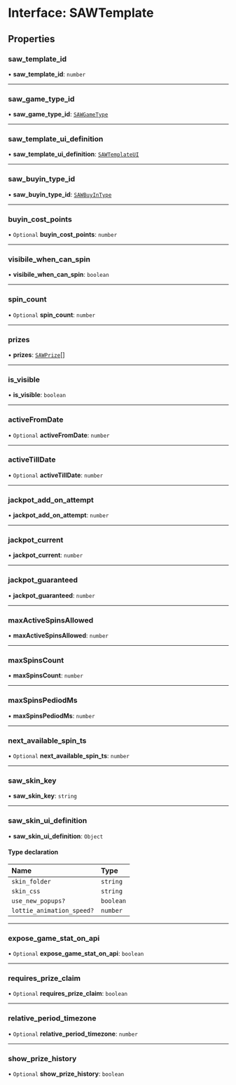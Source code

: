 # Interface: SAWTemplate

## Properties

### saw\_template\_id

• **saw\_template\_id**: `number`

___

### saw\_game\_type\_id

• **saw\_game\_type\_id**: [`SAWGameType`](../enums/SAWGameType.md)

___

### saw\_template\_ui\_definition

• **saw\_template\_ui\_definition**: [`SAWTemplateUI`](SAWTemplateUI.md)

___

### saw\_buyin\_type\_id

• **saw\_buyin\_type\_id**: [`SAWBuyInType`](../enums/SAWBuyInType.md)

___

### buyin\_cost\_points

• `Optional` **buyin\_cost\_points**: `number`

___

### visibile\_when\_can\_spin

• **visibile\_when\_can\_spin**: `boolean`

___

### spin\_count

• `Optional` **spin\_count**: `number`

___

### prizes

• **prizes**: [`SAWPrize`](SAWPrize.md)[]

___

### is\_visible

• **is\_visible**: `boolean`

___

### activeFromDate

• `Optional` **activeFromDate**: `number`

___

### activeTillDate

• `Optional` **activeTillDate**: `number`

___

### jackpot\_add\_on\_attempt

• **jackpot\_add\_on\_attempt**: `number`

___

### jackpot\_current

• **jackpot\_current**: `number`

___

### jackpot\_guaranteed

• **jackpot\_guaranteed**: `number`

___

### maxActiveSpinsAllowed

• **maxActiveSpinsAllowed**: `number`

___

### maxSpinsCount

• **maxSpinsCount**: `number`

___

### maxSpinsPediodMs

• **maxSpinsPediodMs**: `number`

___

### next\_available\_spin\_ts

• `Optional` **next\_available\_spin\_ts**: `number`

___

### saw\_skin\_key

• **saw\_skin\_key**: `string`

___

### saw\_skin\_ui\_definition

• **saw\_skin\_ui\_definition**: `Object`

#### Type declaration

| Name | Type |
| :------ | :------ |
| `skin_folder` | `string` |
| `skin_css` | `string` |
| `use_new_popups?` | `boolean` |
| `lottie_animation_speed?` | `number` |

___

### expose\_game\_stat\_on\_api

• `Optional` **expose\_game\_stat\_on\_api**: `boolean`

___

### requires\_prize\_claim

• `Optional` **requires\_prize\_claim**: `boolean`

___

### relative\_period\_timezone

• `Optional` **relative\_period\_timezone**: `number`

___

### show\_prize\_history

• `Optional` **show\_prize\_history**: `boolean`
